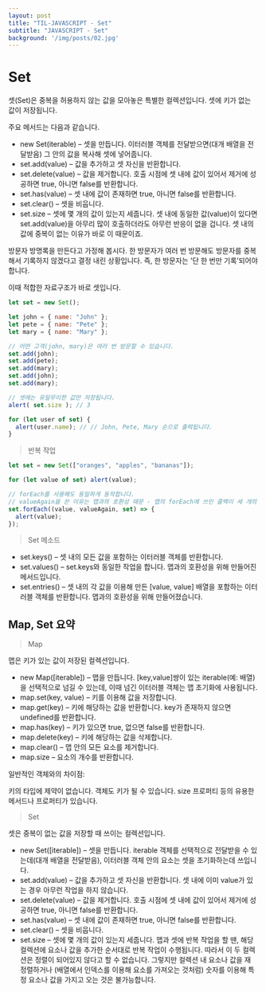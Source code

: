```yaml
---
layout: post
title: "TIL-JAVASCRIPT - Set"
subtitle: "JAVASCRIPT - Set"
background: '/img/posts/02.jpg'
---
```


# Set
셋(Set)은 중복을 허용하지 않는 값을 모아놓은 특별한 컬렉션입니다. 셋에 키가 없는 값이 저장됩니다.

주요 메서드는 다음과 같습니다.

- new Set(iterable) – 셋을 만듭니다. 이터러블 객체를 전달받으면(대개 배열을 전달받음) 그 안의 값을 복사해 셋에 넣어줍니다.
- set.add(value) – 값을 추가하고 셋 자신을 반환합니다.
- set.delete(value) – 값을 제거합니다. 호출 시점에 셋 내에 값이 있어서 제거에 성공하면 true, 아니면 false를 반환합니다.
- set.has(value) – 셋 내에 값이 존재하면 true, 아니면 false를 반환합니다.
- set.clear() – 셋을 비웁니다.
- set.size – 셋에 몇 개의 값이 있는지 세줍니다.
셋 내에 동일한 값(value)이 있다면 set.add(value)을 아무리 많이 호출하더라도 아무런 반응이 없을 겁니다. 셋 내의 값에 중복이 없는 이유가 바로 이 때문이죠.

방문자 방명록을 만든다고 가정해 봅시다. 한 방문자가 여러 번 방문해도 방문자를 중복해서 기록하지 않겠다고 결정 내린 상황입니다. 즉, 한 방문자는 '단 한 번만 기록’되어야 합니다.

이때 적합한 자료구조가 바로 셋입니다.

```JAVASCRIPT
let set = new Set();

let john = { name: "John" };
let pete = { name: "Pete" };
let mary = { name: "Mary" };

// 어떤 고객(john, mary)은 여러 번 방문할 수 있습니다.
set.add(john);
set.add(pete);
set.add(mary);
set.add(john);
set.add(mary);

// 셋에는 유일무이한 값만 저장됩니다.
alert( set.size ); // 3

for (let user of set) {
  alert(user.name); // // John, Pete, Mary 순으로 출력됩니다.
}
```

> 반복 작업
```JAVASCRIPT
let set = new Set(["oranges", "apples", "bananas"]);

for (let value of set) alert(value);

// forEach를 사용해도 동일하게 동작합니다.
// valueAgain을 쓴 이유는 맵과의 호환성 때문 - 맵의 forEach에 쓰인 콜백이 세 개의 인수를 받을 때를 위해서.
set.forEach((value, valueAgain, set) => {
  alert(value);
});
```

> Set 메소드
- set.keys() – 셋 내의 모든 값을 포함하는 이터러블 객체를 반환합니다.
- set.values() – set.keys와 동일한 작업을 합니다. 맵과의 호환성을 위해 만들어진 메서드입니다.
- set.entries() – 셋 내의 각 값을 이용해 만든 [value, value] 배열을 포함하는 이터러블 객체를 반환합니다. 맵과의 호환성을 위해 만들어졌습니다.

## Map, Set 요약
> Map

맵은 키가 있는 값이 저장된 컬렉션입니다.

- new Map([iterable]) – 맵을 만듭니다. [key,value]쌍이 있는 iterable(예: 배열)을 선택적으로 넘길 수 있는데, 이때 넘긴 이터러블 객체는 맵 초기화에 사용됩니다.
- map.set(key, value) – 키를 이용해 값을 저장합니다.
- map.get(key) – 키에 해당하는 값을 반환합니다. key가 존재하지 않으면 undefined를 반환합니다.
- map.has(key) – 키가 있으면 true, 없으면 false를 반환합니다.
- map.delete(key) – 키에 해당하는 값을 삭제합니다.
- map.clear() – 맵 안의 모든 요소를 제거합니다.
- map.size – 요소의 개수를 반환합니다.

일반적인 객체와의 차이점:

키의 타입에 제약이 없습니다. 객체도 키가 될 수 있습니다.
size 프로퍼티 등의 유용한 메서드나 프로퍼티가 있습니다.

> Set

셋은 중복이 없는 값을 저장할 때 쓰이는 컬렉션입니다.

- new Set([iterable]) – 셋을 만듭니다. iterable 객체를 선택적으로 전달받을 수 있는데(대개 배열을 전달받음), 이터러블 객체 안의 요소는 셋을 초기화하는데 쓰입니다.
- set.add(value) – 값을 추가하고 셋 자신을 반환합니다. 셋 내에 이미 value가 있는 경우 아무런 작업을 하지 않습니다.
- set.delete(value) – 값을 제거합니다. 호출 시점에 셋 내에 값이 있어서 제거에 성공하면 true, 아니면 false를 반환합니다.
- set.has(value) – 셋 내에 값이 존재하면 true, 아니면 false를 반환합니다.
- set.clear() – 셋을 비웁니다.
- set.size – 셋에 몇 개의 값이 있는지 세줍니다.
맵과 셋에 반복 작업을 할 땐, 해당 컬렉션에 요소나 값을 추가한 순서대로 반복 작업이 수행됩니다. 따라서 이 두 컬렉션은 정렬이 되어있지 않다고 할 수 없습니다. 그렇지만 컬렉션 내 요소나 값을 재 정렬하거나 (배열에서 인덱스를 이용해 요소를 가져오는 것처럼) 숫자를 이용해 특정 요소나 값을 가지고 오는 것은 불가능합니다.